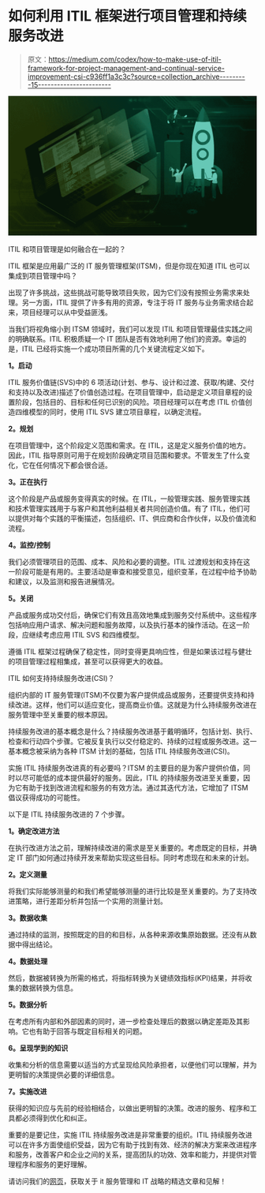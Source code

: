 # 如何利用 ITIL 框架进行项目管理和持续服务改进

> 原文：<https://medium.com/codex/how-to-make-use-of-itil-framework-for-project-management-and-continual-service-improvement-csi-c936ff1a3c3c?source=collection_archive---------15----------------------->

![](img/86a2accbb62dcaa7020c251153084dd0.png)

ITIL 和项目管理是如何融合在一起的？

ITIL 框架是应用最广泛的 IT 服务管理框架(ITSM)，但是你现在知道 ITIL 也可以集成到项目管理中吗？

出现了许多挑战，这些挑战可能导致项目失败，因为它们没有按照业务需求来处理。另一方面，ITIL 提供了许多有用的资源，专注于将 IT 服务与业务需求结合起来，项目经理可以从中受益匪浅。

当我们将视角缩小到 ITSM 领域时，我们可以发现 ITIL 和项目管理最佳实践之间的明确联系。ITIL 积极质疑一个 IT 团队是否有效地利用了他们的资源。幸运的是，ITIL 已经将实施一个成功项目所需的几个关键流程定义如下。

**1。启动**

ITIL 服务价值链(SVS)中的 6 项活动(计划、参与、设计和过渡、获取/构建、交付和支持以及改进)描述了价值创造过程。在项目管理中，启动是定义项目章程的设置阶段，包括目的、目标和任何已识别的风险。项目经理可以在考虑 ITIL 价值创造四维模型的同时，使用 ITIL SVS 建立项目章程，以确定流程。

**2。规划**

在项目管理中，这个阶段定义范围和需求。在 ITIL，这是定义服务价值的地方。因此，ITIL 指导原则可用于在规划阶段确定项目范围和要求。不管发生了什么变化，它在任何情况下都会很合适。

**3。正在执行**

这个阶段是产品或服务变得真实的时候。在 ITIL，一般管理实践、服务管理实践和技术管理实践用于与客户和其他利益相关者共同创造价值。有了 ITIL，他们可以提供对每个实践的平衡描述，包括组织、IT、供应商和合作伙伴，以及价值流和流程。

**4。监控/控制**

我们必须管理项目的范围、成本、风险和必要的调整。ITIL 过渡规划和支持在这一阶段可能是有用的。主要活动是审查和接受意见，组织变革，在过程中给予协助和建议，以及监测和报告进展情况。

**5。关闭**

产品或服务成功交付后，确保它们有效且高效地集成到服务交付系统中。这些程序包括响应用户请求、解决问题和服务故障，以及执行基本的操作活动。在这一阶段，应继续考虑应用 ITIL SVS 和四维模型。

遵循 ITIL 框架过程确保了稳定性，同时变得更具响应性，但是如果该过程与健壮的项目管理过程相集成，甚至可以获得更大的收益。

ITIL 如何支持持续服务改进(CSI)？

组织内部的 IT 服务管理(ITSM)不仅要为客户提供成品或服务，还要提供支持和持续改进。这样，他们可以适应变化，提高商业价值。这就是为什么持续服务改进在服务管理中至关重要的根本原因。

持续服务改进的基本概念是什么？持续服务改进基于戴明循环，包括计划、执行、检查和行动四个步骤。它被反复执行以交付稳定的、持续的过程或服务改进。这一基本概念被采纳为各种 ITSM 计划的基础，包括 ITIL 持续服务改进(CSI)。

实施 ITIL 持续服务改进真的有必要吗？ITSM 的主要目的是为客户提供价值，同时以尽可能低的成本提供最好的服务。因此，ITIL 的持续服务改进至关重要，因为它有助于找到改进流程和服务的有效方法。通过其迭代方法，它增加了 ITSM 倡议获得成功的可能性。

以下是 ITIL 持续服务改进的 7 个步骤。

**1。确定改进方法**

在执行改进方法之前，理解持续改进的需求是至关重要的。考虑既定的目标，并确定 IT 部门如何通过持续开发来帮助实现这些目标。同时考虑现在和未来的计划。

**2。定义测量**

将我们实际能够测量的和我们希望能够测量的进行比较是至关重要的。为了支持改进策略，进行差距分析并包括一个实用的测量计划。

**3。数据收集**

通过持续的监测，按照既定的目的和目标，从各种来源收集原始数据。还没有从数据中得出结论。

**4。数据处理**

然后，数据被转换为所需的格式，将指标转换为关键绩效指标(KPI)结果，并将收集的数据转换为信息。

**5。数据分析**

在考虑所有内部和外部因素的同时，进一步检查处理后的数据以确定差距及其影响。它也有助于回答与既定目标相关的问题。

**6。呈现学到的知识**

收集和分析的信息需要以适当的方式呈现给风险承担者，以便他们可以理解，并为更明智的决策提供必要的详细信息。

**7。实施改进**

获得的知识应与先前的经验相结合，以做出更明智的决策。改进的服务、程序和工具都必须得到优化和纠正。

重要的是要记住，实施 ITIL 持续服务改进是非常重要的组织。ITIL 持续服务改进可以在许多方面使组织受益，因为它有助于找到有效、经济的解决方案来改进程序和服务，改善客户和企业之间的关系，提高团队的功效、效率和能力，并提供对管理程序和服务的更好理解。

请访问我们的[网页](https://multimatics.co.id/Insight.aspx)，获取关于 it 服务管理和 IT 战略的精选文章和见解！